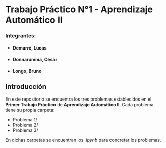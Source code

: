 # Trabajo Práctico N°1 - Aprendizaje Automático II
### Integrantes: 
* #### Demarré, Lucas
* #### Donnarumma, César
* #### Longo, Bruno

## **Introducción**
En este repositorio se encuentra los tres problemas establecidos en el **Primer Trabajo Práctico** de **Aprendizaje Automático II**. Cada problema tiene su propia carpeta:
* Problema 1/
* Problema 2/
* Problema 3/

En dichas carpetas se encuentran los *.ipynb* para concretar los problemas.

